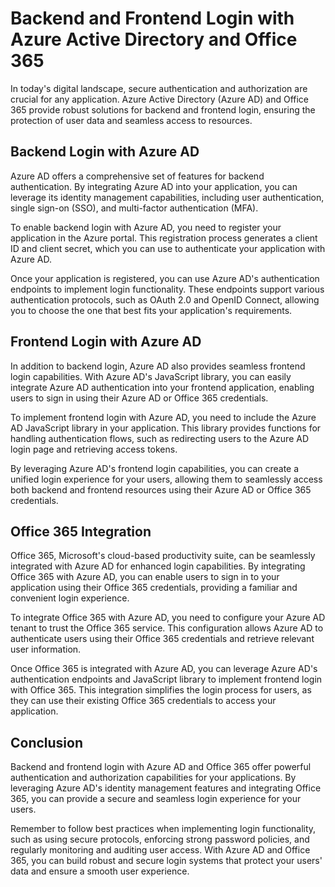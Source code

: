 # Backend and Frontend Login with Azure Active Directory and Office 365

In today's digital landscape, secure authentication and authorization are crucial for any application. Azure Active Directory (Azure AD) and Office 365 provide robust solutions for backend and frontend login, ensuring the protection of user data and seamless access to resources.

## Backend Login with Azure AD

Azure AD offers a comprehensive set of features for backend authentication. By integrating Azure AD into your application, you can leverage its identity management capabilities, including user authentication, single sign-on (SSO), and multi-factor authentication (MFA).

To enable backend login with Azure AD, you need to register your application in the Azure portal. This registration process generates a client ID and client secret, which you can use to authenticate your application with Azure AD.

Once your application is registered, you can use Azure AD's authentication endpoints to implement login functionality. These endpoints support various authentication protocols, such as OAuth 2.0 and OpenID Connect, allowing you to choose the one that best fits your application's requirements.

## Frontend Login with Azure AD

In addition to backend login, Azure AD also provides seamless frontend login capabilities. With Azure AD's JavaScript library, you can easily integrate Azure AD authentication into your frontend application, enabling users to sign in using their Azure AD or Office 365 credentials.

To implement frontend login with Azure AD, you need to include the Azure AD JavaScript library in your application. This library provides functions for handling authentication flows, such as redirecting users to the Azure AD login page and retrieving access tokens.

By leveraging Azure AD's frontend login capabilities, you can create a unified login experience for your users, allowing them to seamlessly access both backend and frontend resources using their Azure AD or Office 365 credentials.

## Office 365 Integration

Office 365, Microsoft's cloud-based productivity suite, can be seamlessly integrated with Azure AD for enhanced login capabilities. By integrating Office 365 with Azure AD, you can enable users to sign in to your application using their Office 365 credentials, providing a familiar and convenient login experience.

To integrate Office 365 with Azure AD, you need to configure your Azure AD tenant to trust the Office 365 service. This configuration allows Azure AD to authenticate users using their Office 365 credentials and retrieve relevant user information.

Once Office 365 is integrated with Azure AD, you can leverage Azure AD's authentication endpoints and JavaScript library to implement frontend login with Office 365. This integration simplifies the login process for users, as they can use their existing Office 365 credentials to access your application.

## Conclusion

Backend and frontend login with Azure AD and Office 365 offer powerful authentication and authorization capabilities for your applications. By leveraging Azure AD's identity management features and integrating Office 365, you can provide a secure and seamless login experience for your users.

Remember to follow best practices when implementing login functionality, such as using secure protocols, enforcing strong password policies, and regularly monitoring and auditing user access. With Azure AD and Office 365, you can build robust and secure login systems that protect your users' data and ensure a smooth user experience.
